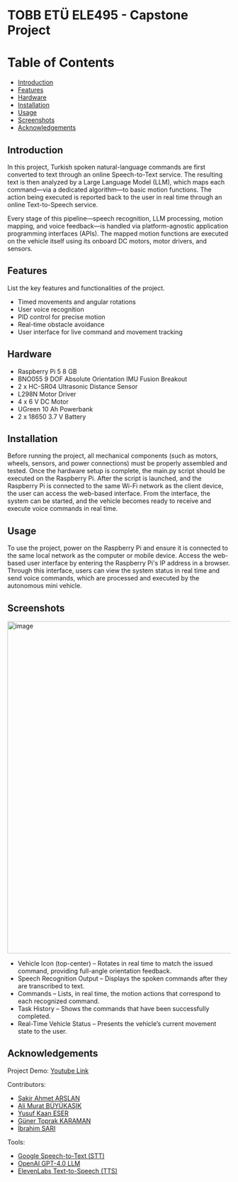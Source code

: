 # TOBB ETÜ ELE495 - Capstone Project

# Table of Contents
- [Introduction](#introduction)
- [Features](#features)
- [Hardware](#Hardware)
- [Installation](#installation)
- [Usage](#usage)
- [Screenshots](#screenshots)
- [Acknowledgements](#acknowledgements)

## Introduction
In this project, Turkish spoken natural-language commands are first converted to text through an online Speech-to-Text service. The resulting text is then analyzed by a Large Language Model (LLM), which maps each command—via a dedicated algorithm—to basic motion functions. The action being executed is reported back to the user in real time through an online Text-to-Speech service.

Every stage of this pipeline—speech recognition, LLM processing, motion mapping, and voice feedback—is handled via platform-agnostic application programming interfaces (APIs). The mapped motion functions are executed on the vehicle itself using its onboard DC motors, motor drivers, and sensors.


## Features
List the key features and functionalities of the project.
- Timed movements and angular rotations
- User voice recognition
- PID control for precise motion 
- Real-time obstacle avoidance
- User interface for live command and movement tracking

## Hardware
- Raspberry Pi 5 8 GB
- BNO055 9 DOF Absolute Orientation IMU Fusion Breakout
- 2 x HC-SR04 Ultrasonic Distance Sensor
- L298N Motor Driver
- 4 x 6 V DC Motor
- UGreen 10 Ah Powerbank
- 2 x 18650 3.7 V Battery

## Installation
Before running the project, all mechanical components (such as motors, wheels, sensors, and power connections) must be properly assembled and tested. Once the hardware setup is complete, the main.py script should be executed on the Raspberry Pi. After the script is launched, and the Raspberry Pi is connected to the same Wi-Fi network as the client device, the user can access the web-based interface. From the interface, the system can be started, and the vehicle becomes ready to receive and execute voice commands in real time.

## Usage
To use the project, power on the Raspberry Pi and ensure it is connected to the same local network as the computer or mobile device. Access the web-based user interface by entering the Raspberry Pi's IP address in a browser. Through this interface, users can view the system status in real time and send voice commands, which are processed and executed by the autonomous mini vehicle.

## Screenshots
<img width="1595" height="749" alt="image" src="https://github.com/user-attachments/assets/9323bd37-8db4-4535-8212-ae31ce3dc8ad" />

- Vehicle Icon (top-center) – Rotates in real time to match the issued command, providing full-angle orientation feedback.
- Speech Recognition Output – Displays the spoken commands after they are transcribed to text.
- Commands – Lists, in real time, the motion actions that correspond to each recognized command.
- Task History – Shows the commands that have been successfully completed.
- Real-Time Vehicle Status – Presents the vehicle’s current movement state to the user.


## Acknowledgements
Project Demo:
[Youtube Link](https://youtu.be/RIr8JASv2A8)

Contributors:

- [Şakir Ahmet ARSLAN](https://github.com/Sakirahmet)
- [Ali Murat BÜYÜKAŞIK](https://github.com/alimuratb)
- [Yusuf Kaan ESER](https://github.com/kaanjr)
- [Güner Toprak KARAMAN](https://github.com/toprakkaraman)
- [İbrahim SARI](https://github.com/ibrahimsari23)

Tools:

- [Google Speech-to-Text (STT)](https://cloud.google.com/speech-to-text)
- [OpenAI GPT-4.0 LLM](https://openai.com/gpt-4)
- [ElevenLabs Text-to-Speech (TTS)](https://www.elevenlabs.io)

